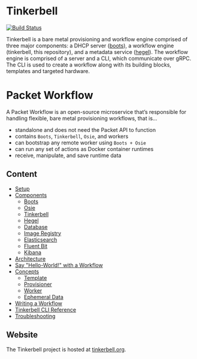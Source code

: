 # Tinkerbell 

[![Build Status](https://cloud.drone.io/api/badges/tinkerbell/tink/status.svg)](https://cloud.drone.io/tinkerbell/tink)

Tinkerbell is a bare metal provisioning and workflow engine comprised of three major components: a DHCP server ([boots](https://github.com/packethost/boots)), a workflow engine (tinkerbell, this repository), and a metadata service ([hegel](https://github.com/packethost/hegel)). The workflow engine is comprised of a server and a CLI, which communicate over gRPC. The CLI is used to create a workflow along with its building blocks, templates and targeted hardware.

# Packet Workflow 

A Packet Workflow is an open-source microservice that’s responsible for handling flexible, bare metal
provisioning workflows, that is...
 - standalone and does not need the Packet API to function
 - contains `Boots`, `Tinkerbell`, `Osie`, and workers
 - can bootstrap any remote worker using `Boots + Osie`
 - can run any set of actions as Docker container runtimes
 - receive, manipulate, and save runtime data

## Content
 
 - [Setup](docs/setup.md)
 - [Components](docs/components.md)
   - [Boots](docs/components.md#boots)
   - [Osie](docs/components.md#osie)
   - [Tinkerbell](docs/components.md#tinkerbell)
   - [Hegel](docs/components.md#hegel)
   - [Database](docs/components.md#database)
   - [Image Registry](docs/components.md#registry)
   - [Elasticsearch](docs/components.md#elastic)
   - [Fluent Bit](docs/components.md#fluent-bit)
   - [Kibana](docs/components.md#kibana)
 - [Architecture](docs/architecture.md)
 - [Say "Hello-World!" with a Workflow](docs/hello-world.md)
 - [Concepts](docs/concepts.md)
   - [Template](docs/concepts.md#template)
   - [Provisioner](docs/concepts.md#provisioner)
   - [Worker](docs/concepts.md#worker)
   - [Ephemeral Data](docs/concepts.md#ephemeral-data)
 - [Writing a Workflow](docs/writing-workflow.md)
 - [Tinkerbell CLI Reference](docs/cli/README.md)
 - [Troubleshooting](docs/troubleshoot.md)

## Website

The Tinkerbell project is hosted at [tinkerbell.org](https://tinkerbell.org).

